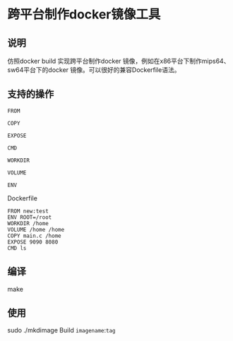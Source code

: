 # 跨平台制作docker镜像工具

## 说明
仿照docker build 实现跨平台制作docker 镜像，例如在x86平台下制作mips64、sw64平台下的docker 镜像。可以很好的兼容Dockerfile语法。

## 支持的操作
```FROM```
 
```COPY```

```EXPOSE```

```CMD```

```WORKDIR```

```VOLUME```

```ENV```

Dockerfile
```
FROM new:test
ENV ROOT=/root
WORKDIR /home
VOLUME /home /home
COPY main.c /home
EXPOSE 9090 8080
CMD ls
```
## 编译
make

## 使用
sudo ./mkdimage Build  ```imagename```:```tag```
